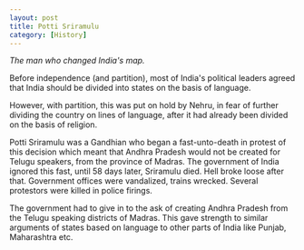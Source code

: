 ```yaml
---
layout: post
title: Potti Sriramulu
category: [History]
---
```


_The man who changed India's map._

Before independence (and partition), most of India's political leaders agreed 
that India should be divided into states on the basis of language.

However, with partition, this was put on hold by Nehru, in fear of further
dividing the country on lines of language, after it had already been divided
on the basis of religion.

Potti Sriramulu was a Gandhian who began a fast-unto-death in protest of 
this decision which meant that Andhra Pradesh would not be created for Telugu
speakers, from the province of Madras. The government of India ignored this fast, until
58 days later, Sriramulu died. Hell broke loose after that. Government offices
were vandalized, trains wrecked. Several protestors were killed in police firings.

The government had to give in to the ask of creating Andhra Pradesh from the Telugu 
speaking districts of Madras. This gave strength to similar arguments of states
based on language to other parts of India like Punjab, Maharashtra etc.